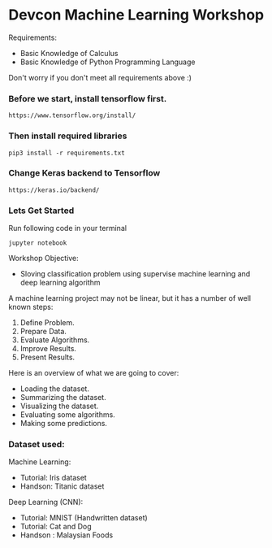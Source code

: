 # Devcon Machine Learning Workshop

Requirements:
  * Basic Knowledge of Calculus
  * Basic Knowledge of Python Programming Language

Don't worry if you don't meet all requirements above :) 

### Before we start, install tensorflow first. 

```
https://www.tensorflow.org/install/
```

### Then install required libraries 
```
pip3 install -r requirements.txt
````

### Change Keras backend to Tensorflow
```
https://keras.io/backend/
```

### Lets Get Started
Run following code in your terminal
```
jupyter notebook 
```

Workshop Objective:
- Sloving classification problem using supervise machine learning and deep learning algorithm 


A machine learning project may not be linear, but it has a number of well known steps:

1. Define Problem.
2. Prepare Data.
3. Evaluate Algorithms.
4. Improve Results.
5. Present Results.

Here is an overview of what we are going to cover:

-  Loading the dataset.
-  Summarizing the dataset.
-  Visualizing the dataset.
-  Evaluating some algorithms.
-  Making some predictions.


### Dataset used:

Machine Learning:

-  Tutorial: Iris dataset
-  Handson: Titanic dataset
 
Deep Learning (CNN): 
-  Tutorial:  MNIST (Handwritten dataset)
-  Tutorial:  Cat and Dog 
-  Handson :  Malaysian Foods 



